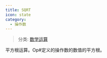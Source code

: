 ```yaml
---
title: SQRT
icon: state
category:
  - 操作数
---
```


> 分类: [数学运算](/hb/operands/136/899/  "Zemax 操作数 数学运算")

平方根运算。Op#定义的操作数的数值的平方根。
